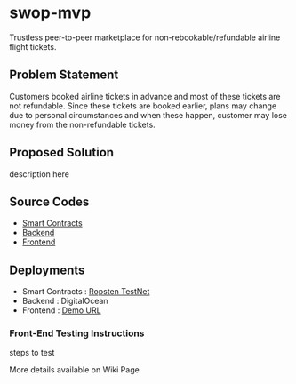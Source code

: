 # swop-mvp

Trustless peer-to-peer marketplace for non-rebookable/refundable airline flight tickets.

## Problem Statement

Customers booked airline tickets in advance and most of these tickets are not refundable. Since these tickets are booked earlier, plans may change due to personal circumstances and when these happen, customer may lose money from the non-refundable tickets. 

## Proposed Solution

description here

## Source Codes

- [Smart Contracts](https://github.com/karlptrck/swop-contracts-mvp) 
- [Backend](https://github.com/karlptrck/swop-backend-mvp)
- [Frontend](https://github.com/abielvillarosa/swop)


## Deployments
- Smart Contracts : [Ropsten TestNet](https://github.com/karlptrck/swop-contracts-mvp/blob/master/ropsten_deployment_details.txt)
- Backend : DigitalOcean
- Frontend : [Demo URL](https://abielvillarosa.github.io/swop/)


### Front-End Testing Instructions

steps to test

More details available on Wiki Page
